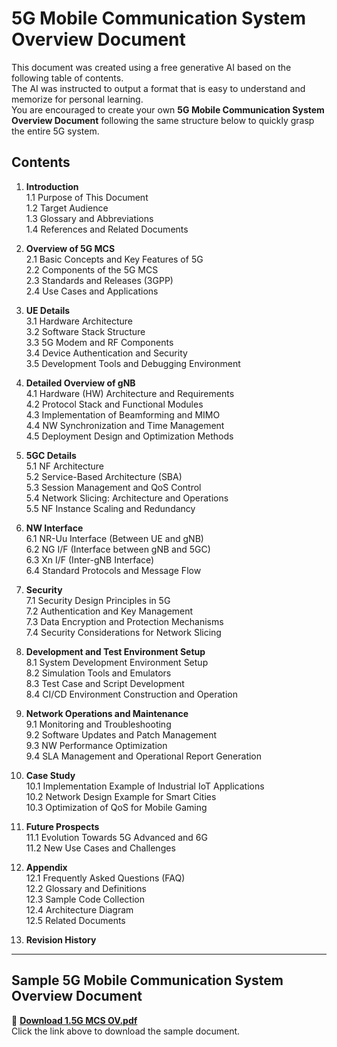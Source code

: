 # 5G Mobile Communication System Overview Document  

This document was created using a free generative AI based on the following table of contents.  
The AI was instructed to output a format that is easy to understand and memorize for personal learning.  
You are encouraged to create your own **5G Mobile Communication System Overview Document** following the same structure below to quickly grasp the entire 5G system.  

## Contents  

1. **Introduction**  
  1.1 Purpose of This Document  
  1.2 Target Audience  
  1.3 Glossary and Abbreviations  
  1.4 References and Related Documents  

2. **Overview of 5G MCS**  
  2.1 Basic Concepts and Key Features of 5G  
  2.2 Components of the 5G MCS  
  2.3 Standards and Releases (3GPP)  
  2.4 Use Cases and Applications  

3. **UE Details**  
  3.1 Hardware Architecture  
  3.2 Software Stack Structure  
  3.3 5G Modem and RF Components  
  3.4 Device Authentication and Security  
  3.5 Development Tools and Debugging Environment  

4. **Detailed Overview of gNB**  
  4.1 Hardware (HW) Architecture and Requirements  
  4.2 Protocol Stack and Functional Modules  
  4.3 Implementation of Beamforming and MIMO  
  4.4 NW Synchronization and Time Management  
  4.5 Deployment Design and Optimization Methods  

5. **5GC Details**  
  5.1 NF Architecture  
  5.2 Service-Based Architecture (SBA)  
  5.3 Session Management and QoS Control  
  5.4 Network Slicing: Architecture and Operations  
  5.5 NF Instance Scaling and Redundancy  

6. **NW Interface**  
  6.1 NR-Uu Interface (Between UE and gNB)  
  6.2 NG I/F (Interface between gNB and 5GC)  
  6.3 Xn I/F (Inter-gNB Interface)  
  6.4 Standard Protocols and Message Flow  

7. **Security**  
  7.1 Security Design Principles in 5G  
  7.2 Authentication and Key Management  
  7.3 Data Encryption and Protection Mechanisms  
  7.4 Security Considerations for Network Slicing  

8. **Development and Test Environment Setup**  
  8.1 System Development Environment Setup  
  8.2 Simulation Tools and Emulators  
  8.3 Test Case and Script Development  
  8.4 CI/CD Environment Construction and Operation  

9. **Network Operations and Maintenance**  
  9.1 Monitoring and Troubleshooting  
  9.2 Software Updates and Patch Management  
  9.3 NW Performance Optimization  
  9.4 SLA Management and Operational Report Generation  

10. **Case Study**  
  10.1 Implementation Example of Industrial IoT Applications  
  10.2 Network Design Example for Smart Cities  
  10.3 Optimization of QoS for Mobile Gaming  

11. **Future Prospects**  
  11.1 Evolution Towards 5G Advanced and 6G  
  11.2 New Use Cases and Challenges  

12. **Appendix**  
  12.1 Frequently Asked Questions (FAQ)  
  12.2 Glossary and Definitions  
  12.3 Sample Code Collection  
  12.4 Architecture Diagram  
  12.5 Related Documents  

13. **Revision History**  

---

## Sample 5G Mobile Communication System Overview Document  

📄 **[Download 1.5G MCS OV.pdf](./1.5G%20MCS%20OV.pdf)**  
Click the link above to download the sample document.  

